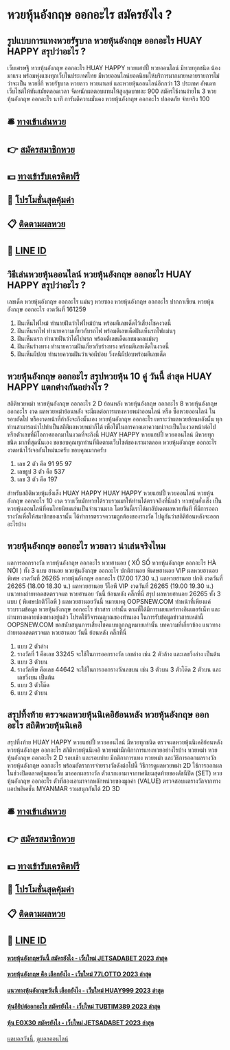 # หวยหุ้นอังกฤษ ออกอะไร สมัครยังไง ?
## รูปแบบการแทงหวยรัฐบาล หวยหุ้นอังกฤษ ออกอะไร HUAY HAPPY สรุปว่าอะไร ?
เว็บเศรษฐี หวยหุ้นอังกฤษ ออกอะไร HUAY HAPPY หวยแฮปปี้ หวยออนไลน์ มีหวยทุกชนิด น้องมาแรง พร้อมพุ่งแซงทุกเว็บในประเทศไทย มีหวยออนไลน์ยอดนิยมให้บริการมากมายหลายรายการไม่ว่าจะเป็น หวยยี่กี หวยรัฐบาล หวยลาว หวยมาเลย์ และหวยหุ้นออนไลน์อีกกว่า 13 ประเทศ อัพเดทเว็บไซต์ให้ทันสมัยตลอดเวลา จัดหนักผลตอบแทนให้สูงสุดบาทละ 900 สมัครใช้งานง่ายใน 3 หวยหุ้นอังกฤษ ออกอะไร นาที การันตีความมั่นคง หวยหุ้นอังกฤษ ออกอะไร ปลอดภัย จ่ายจริง 100

## 🛎 [ทางเข้าเล่นหวย](https://bit.ly/3BG5bNw)
## 👉 [สมัครสมาชิกหวย](https://bit.ly/3BG5bNw)
## 💵 [ทางเข้ารับเครดิตฟรี](https://bit.ly/3C3mvgS)
## 👑 [โปรโมชั่นสุดคุ้มค่า](https://bit.ly/3C3mvgS)
## 📋 [ติดตามผลหวย](https://bit.ly/3C3mvgS)
## 📱 [LINE ID](https://bit.ly/3C3mvgS)

## วิธีเล่นหวยหุ้นออนไลน์ หวยหุ้นอังกฤษ ออกอะไร HUAY HAPPY สรุปว่าอะไร ?
เลขเด็ด หวยหุ้นอังกฤษ ออกอะไร แม่นๆ หวยซอง หวยหุ้นอังกฤษ ออกอะไร ปากกาเซียน หวยหุ้นอังกฤษ ออกอะไร งวดวันที่ 161259
1. ฝันเห็นไฟไหม้ ทำนายฝันว่าไฟไหม้บ้าน พร้อมตีเลขเด็ดไว้เสี่ยงโชคงวดนี้
2. ฝันเห็นรถไฟ ทำนายความเกี่ยวกับรถไฟ พร้อมตีเลขเด็ดฝันเห็นรถไฟแม่นๆ
3. ฝันเห็นนรก ทำนายฝันว่าได้ไปนรก พร้อมตีเลขเด็ดเลขมงคลแม่นๆ
4. ฝันเห็นร่างทรง ทำนายความฝันเกี่ยวกับร่างทรง พร้อมตีเลขเด็ดในงวดนี้
5. ฝันเห็นผีปอบ ทำนายความฝันว่าเจอผีปอบ วิ่งหนีผีปอบพร้อมตีเลขเด็ด

## หวยหุ้นอังกฤษ ออกอะไร สรุปหวยหุ้น 10 คู่ วันนี้ ล่าสุด HUAY HAPPY แตกต่างกันอย่างไร ?
สถิติหวยพม่า หวยหุ้นอังกฤษ ออกอะไร 2 D ย้อนหลัง หวยหุ้นอังกฤษ ออกอะไร 8 หวยหุ้นอังกฤษ ออกอะไร งวด ผลหวยพม่าย้อนหลัง จะมีผลต่อการแทงหวยพม่าออนไลน์ หรือ ซื้อหวยออนไลน์ ในรอบถัดไป หรืองวดหน้าที่กำลังจะถึงนั้นเอง หวยหุ้นอังกฤษ ออกอะไร เพราะว่าผลหวยย้อนหลังนั้น ทุกท่านสามารถนำไปทำเป็นสถิติผลหวยพม่าก็ได้ เพื่อใช้ในการคาดเดาความน่าจะเป็นในงวดหน้าต่อไป หรือตัวเลขที่มีโอกาศออกมาในงวดที่จะถึงนี้ HUAY HAPPY หวยแฮปปี้ หวยออนไลน์ มีหวยทุกชนิด มากที่สุดนั้นเอง ขอขอบคุณทุกท่านที่ติดตามเว็บไซต์ของเรามาตลอด หวยหุ้นอังกฤษ ออกอะไร งวดหน้าไว้เจอกันใหม่นะครับ ขอบคุณมากครับ
1. เลข 2 ตัว คือ 91 95 97
2. เลขธูป 3 ตัว คือ 537
3. เลข 3 ตัว คือ 197

สำหรับสถิติหวยหุ้นฮั่งเส็ง HUAY HAPPY HUAY HAPPY หวยแฮปปี้ หวยออนไลน์ หวยหุ้นอังกฤษ ออกอะไร 10 งวด รวบเว็บมักหวยได้รวบรวมมาให้ท่านได้ตรวจถึงที่นี่แล้ว หวยหุ้นฮั่งเส็ง เป็นหวยหุ้นออนไลน์ที่คนไทยนิยมเล่นเป็นจำนวนมาก โดยวันนี้เราได้มาอัปเดตผลหวยทันที ที่มีการออกรางวัลเพื่อให้สมาชิกของเรานั้น ได้ทำการตรวจความถูกต้องของรางวัล ไปดูกันว่าสถิติย้อนหลังจะออกอะไรบ้าง

## หวยหุ้นอังกฤษ ออกอะไร หวยลาว น่าเล่นจริงไหม
ผลการออกรางวัล หวยหุ้นอังกฤษ ออกอะไร หวยฮานอย ( XỔ SỐ หวยหุ้นอังกฤษ ออกอะไร HÀ NỘI ) ทั้ง 3 แบบ ฮานอย หวยหุ้นอังกฤษ ออกอะไร ปกติฮานอย พิเศษฮานอย VIP
ผลหวยฮานอย พิเศษ งวดวันที่ 26265 หวยหุ้นอังกฤษ ออกอะไร (17.00 17.30 น.)
ผลหวยฮานอย ปกติ งวดวันที่ 26265 (18.00 18.30 น.)
ผลหวยฮานอย วีไอพี VIP งวดวันที่ 26265 (19.00 19.30 น.)
 แนวทางถ่ายทอดสดตรวจผล หวยฮานอย วันนี้ ย้อนหลัง คลิ๊กที่นี่ 
สรุป ผลหวยฮานอย 26265 ทั้ง 3 แบบ ( พิเศษปกติวีไอพี ) ผลหวยฮานอยวันนี้
หมายเหตุ OOPSNEW.COM ทำหน้าที่เพียงแค่รวบรวมข้อมูล หวยหุ้นอังกฤษ ออกอะไร ข่าวสาร เท่านั้น ตามที่ได้มีการเผยแพร่ทางอินเตอร์เน็ท และผ่านทางหลายช่องทางอยู่แล้ว โปรดใช้วิจารณญาณของท่านเอง ในการรับข้อมูลข่าวสารเหล่านี้ OOPSNEW.COM ขอสนับสนุนการเสี่ยงโชคแบบถูกกฎหมายเท่านั้น
บทความที่เกี่ยวข้อง
แนวทางถ่ายทอดสดตรวจผล หวยฮานอย วันนี้ ย้อนหลัง คลิ๊กที่นี่
1. แบบ 2 ตัวล่าง
2. รางวัลที่ 1 คือเลข 33245 จะใช้ในการออกรางวัล เลขล่าง เช่น 2 ตัวล้าง และเลขวิ่งล่าง เป็นต้น
3. แบบ 3 ตัวบน
4. รางวัลพิษ คือเลข 44642 จะใช้ในการออกรางวัลเลขบน เช่น 3 ตัวบน 3 ตัวโต๊ด 2 ตัวบน และเลขวิ่งบน เป็นต้น
5. แบบ 3 ตัวโต๊ด
6. แบบ 2 ตัวบน

## สรุปทิ้งท้าย ตรวจผลหวยหุ้นนิเคอิย้อนหลัง หวยหุ้นอังกฤษ ออกอะไร สถิติหวยหุ้นนิเคอิ
สรุปทิ้งท้าย HUAY HAPPY หวยแฮปปี้ หวยออนไลน์ มีหวยทุกชนิด ตรวจผลหวยหุ้นนิเคอิย้อนหลัง หวยหุ้นอังกฤษ ออกอะไร สถิติหวยหุ้นนิเคอิ หวยพม่ามีกติกาการแทงหวยอย่างไรบ้าง
หวยพม่า หวยหุ้นอังกฤษ ออกอะไร 2 D รอบเช้า และรอบบ่าย มีกติกาการแทง หวยพม่า และวิธีการออกผลรางวัล หวยหุ้นอังกฤษ ออกอะไร พร้อมอัตราการจ่ายรางวัลดังต่อไปนี้
วิธีการดูผลหวยพม่า 2D
ใช้การออกผลในช่วงปิดตลาดหุ้นของเว็บ มาออกผลรางวัล ตัวแรกเอามาจากทศนิยมสุดท้ายของดัชนีปิด (SET) หวยหุ้นอังกฤษ ออกอะไร ตัวที่สองเอามาจากหลักหน่วยของมูลค่า (VALUE) ตรวจสอบผลรางวัลจากทางแอปพลิเคชั่น MYANMAR รวมสนุกกันได้ 2D 3D

## 🛎 [ทางเข้าเล่นหวย](https://bit.ly/3BG5bNw)
## 👉 [สมัครสมาชิกหวย](https://bit.ly/3BG5bNw)
## 💵 [ทางเข้ารับเครดิตฟรี](https://bit.ly/3C3mvgS)
## 👑 [โปรโมชั่นสุดคุ้มค่า](https://bit.ly/3C3mvgS)
## 📋 [ติดตามผลหวย](https://bit.ly/3C3mvgS)
## 📱 [LINE ID](https://bit.ly/3C3mvgS)

#### [หวยหุ้นอังกฤษวันนี้ สมัครยังไง - เว็บใหม่ JETSADABET 2023 ล่าสุด](https://atom.io/themes/หวยหุ้นอังกฤษวันนี้%20สมัครยังไง%20-%20เว็บใหม่%20jetsadabet%202023%20ล่าสุด)
#### [หวยหุ้นอังกฤษ คือ เลือกยังไง - เว็บใหม่ 77LOTTO 2023 ล่าสุด](https://atom.io/themes/หวยหุ้นอังกฤษ%20คือ%20เลือกยังไง%20-%20เว็บใหม่%2077lotto%202023%20ล่าสุด)
#### [แนวทางหุ้นอังกฤษวันนี้ เลือกยังไง - เว็บใหม่ HUAY999 2023 ล่าสุด](https://atom.io/themes/แนวทางหุ้นอังกฤษวันนี้%20เลือกยังไง%20-%20เว็บใหม่%20huay999%202023%20ล่าสุด)
#### [หุ้นอียิปต์ออกอะไร สมัครยังไง - เว็บใหม่ TUBTIM389 2023 ล่าสุด](https://atom.io/themes/หุ้นอียิปต์ออกอะไร%20สมัครยังไง%20-%20เว็บใหม่%20tubtim389%202023%20ล่าสุด)
#### [หุ้น EGX30 สมัครยังไง - เว็บใหม่ JETSADABET 2023 ล่าสุด](https://atom.io/themes/หุ้น%20egx30%20สมัครยังไง%20-%20เว็บใหม่%20jetsadabet%202023%20ล่าสุด)

[ผลบอลวันนี้](https://siamsport.tv "ผลบอลวันนี้"), [ดูบอลออนไลน์](https://siamsport.tv/ดูบอลสด "ดูบอลออนไลน์")